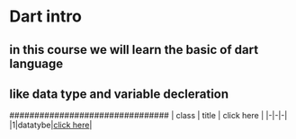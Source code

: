 # Dart intro 
## in this course we will learn the basic of dart language 
## like data type and variable decleration 
################################
| class | title | click here | 
|-|-|-| 
|1|datatybe|[click here](./classes/class.md)|